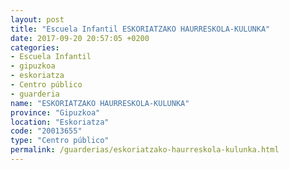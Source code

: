 ```yaml
---
layout: post
title: "Escuela Infantil ESKORIATZAKO HAURRESKOLA-KULUNKA"
date: 2017-09-20 20:57:05 +0200
categories:
- Escuela Infantil
- gipuzkoa
- eskoriatza
- Centro público
- guarderia
name: "ESKORIATZAKO HAURRESKOLA-KULUNKA"
province: "Gipuzkoa"
location: "Eskoriatza"
code: "20013655"
type: "Centro público"
permalink: /guarderias/eskoriatzako-haurreskola-kulunka.html
---
```

